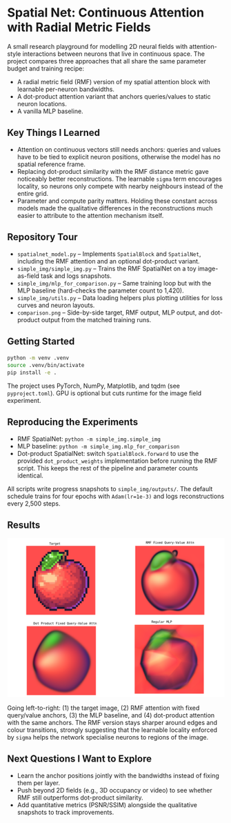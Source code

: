 # Spatial Net: Continuous Attention with Radial Metric Fields

A small research playground for modelling 2D neural fields with attention-style interactions between neurons that live in continuous space. The project compares three approaches that all share the same parameter budget and training recipe:

- A radial metric field (RMF) version of my spatial attention block with learnable per-neuron bandwidths.
- A dot-product attention variant that anchors queries/values to static neuron locations.
- A vanilla MLP baseline.

## Key Things I Learned
- Attention on continuous vectors still needs anchors: queries and values have to be tied to explicit neuron positions, otherwise the model has no spatial reference frame.
- Replacing dot-product similarity with the RMF distance metric gave noticeably better reconstructions. The learnable `sigma` term encourages locality, so neurons only compete with nearby neighbours instead of the entire grid.
- Parameter and compute parity matters. Holding these constant across models made the qualitative differences in the reconstructions much easier to attribute to the attention mechanism itself.

## Repository Tour
- `spatialnet_model.py` – Implements `SpatialBlock` and `SpatialNet`, including the RMF attention and an optional dot-product variant.
- `simple_img/simple_img.py` – Trains the RMF SpatialNet on a toy image-as-field task and logs snapshots.
- `simple_img/mlp_for_comparison.py` – Same training loop but with the MLP baseline (hard-checks the parameter count to 1,420).
- `simple_img/utils.py` – Data loading helpers plus plotting utilities for loss curves and neuron layouts.
- `comparison.png` – Side-by-side target, RMF output, MLP output, and dot-product output from the matched training runs.

## Getting Started
```bash
python -m venv .venv
source .venv/bin/activate
pip install -e .
```
The project uses PyTorch, NumPy, Matplotlib, and tqdm (see `pyproject.toml`). GPU is optional but cuts runtime for the image field experiment.

## Reproducing the Experiments
- RMF SpatialNet: `python -m simple_img.simple_img`
- MLP baseline: `python -m simple_img.mlp_for_comparison`
- Dot-product SpatialNet: switch `SpatialBlock.forward` to use the provided `dot_product_weights` implementation before running the RMF script. This keeps the rest of the pipeline and parameter counts identical.

All scripts write progress snapshots to `simple_img/outputs/`. The default schedule trains for four epochs with `Adam(lr=1e-3)` and logs reconstructions every 2,500 steps.

## Results
![Target vs. RMF vs. MLP vs. Dot-Product](comparison.png)

Going left-to-right: (1) the target image, (2) RMF attention with fixed query/value anchors, (3) the MLP baseline, and (4) dot-product attention with the same anchors. The RMF version stays sharper around edges and colour transitions, strongly suggesting that the learnable locality enforced by `sigma` helps the network specialise neurons to regions of the image.

## Next Questions I Want to Explore
- Learn the anchor positions jointly with the bandwidths instead of fixing them per layer.
- Push beyond 2D fields (e.g., 3D occupancy or video) to see whether RMF still outperforms dot-product similarity.
- Add quantitative metrics (PSNR/SSIM) alongside the qualitative snapshots to track improvements.
